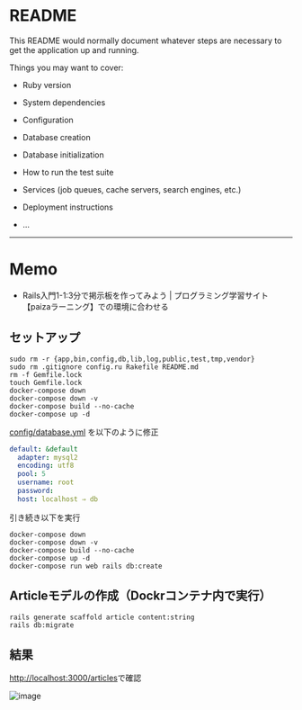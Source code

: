 # README

This README would normally document whatever steps are necessary to get the
application up and running.

Things you may want to cover:

* Ruby version

* System dependencies

* Configuration

* Database creation

* Database initialization

* How to run the test suite

* Services (job queues, cache servers, search engines, etc.)

* Deployment instructions

* ...

---
# Memo
- Rails入門1-1:3分で掲示板を作ってみよう | プログラミング学習サイト【paizaラーニング】での環境に合わせる
## セットアップ
```
sudo rm -r {app,bin,config,db,lib,log,public,test,tmp,vendor}
sudo rm .gitignore config.ru Rakefile README.md 
rm -f Gemfile.lock
touch Gemfile.lock
docker-compose down
docker-compose down -v
docker-compose build --no-cache
docker-compose up -d
```

[config/database.yml](config/database.yml)  を以下のように修正
```yml
default: &default
  adapter: mysql2
  encoding: utf8
  pool: 5
  username: root
  password:
  host: localhost ⇒ db
```

引き続き以下を実行
```
docker-compose down
docker-compose down -v
docker-compose build --no-cache
docker-compose up -d
docker-compose run web rails db:create
```

## Articleモデルの作成（Dockrコンテナ内で実行）
```
rails generate scaffold article content:string
rails db:migrate
```

## 結果
[http://localhost:3000/articles](http://localhost:3000/articles)で確認

![image](https://github.com/user-attachments/assets/a27afd0d-a554-443e-82b9-17ace6128122)
